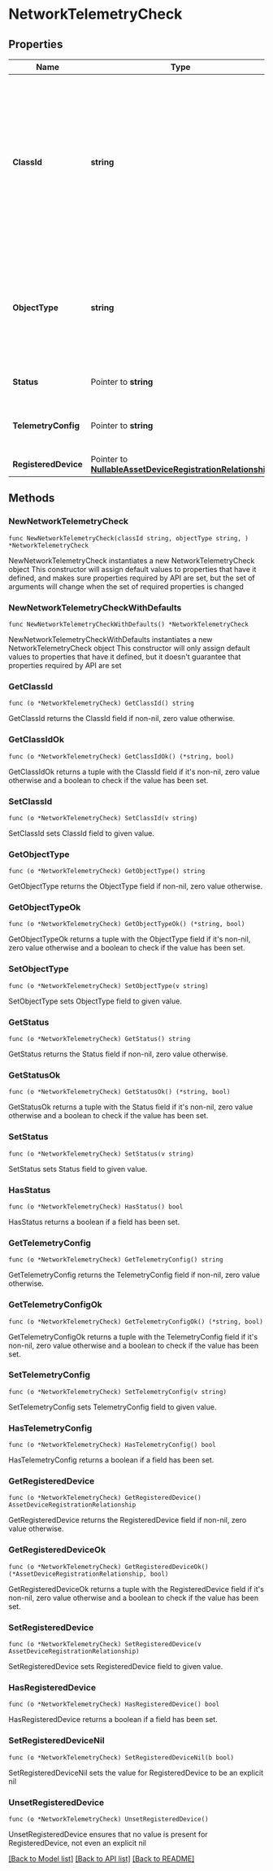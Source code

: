 # NetworkTelemetryCheck

## Properties

Name | Type | Description | Notes
------------ | ------------- | ------------- | -------------
**ClassId** | **string** | The fully-qualified name of the instantiated, concrete type. This property is used as a discriminator to identify the type of the payload when marshaling and unmarshaling data. | [default to "network.TelemetryCheck"]
**ObjectType** | **string** | The fully-qualified name of the instantiated, concrete type. The value should be the same as the &#39;ClassId&#39; property. | [default to "network.TelemetryCheck"]
**Status** | Pointer to **string** | Failure status for telemetry configured. | [optional] [readonly] 
**TelemetryConfig** | Pointer to **string** | The telemetry configuration details from endpoint. | [optional] [readonly] 
**RegisteredDevice** | Pointer to [**NullableAssetDeviceRegistrationRelationship**](AssetDeviceRegistrationRelationship.md) |  | [optional] 

## Methods

### NewNetworkTelemetryCheck

`func NewNetworkTelemetryCheck(classId string, objectType string, ) *NetworkTelemetryCheck`

NewNetworkTelemetryCheck instantiates a new NetworkTelemetryCheck object
This constructor will assign default values to properties that have it defined,
and makes sure properties required by API are set, but the set of arguments
will change when the set of required properties is changed

### NewNetworkTelemetryCheckWithDefaults

`func NewNetworkTelemetryCheckWithDefaults() *NetworkTelemetryCheck`

NewNetworkTelemetryCheckWithDefaults instantiates a new NetworkTelemetryCheck object
This constructor will only assign default values to properties that have it defined,
but it doesn't guarantee that properties required by API are set

### GetClassId

`func (o *NetworkTelemetryCheck) GetClassId() string`

GetClassId returns the ClassId field if non-nil, zero value otherwise.

### GetClassIdOk

`func (o *NetworkTelemetryCheck) GetClassIdOk() (*string, bool)`

GetClassIdOk returns a tuple with the ClassId field if it's non-nil, zero value otherwise
and a boolean to check if the value has been set.

### SetClassId

`func (o *NetworkTelemetryCheck) SetClassId(v string)`

SetClassId sets ClassId field to given value.


### GetObjectType

`func (o *NetworkTelemetryCheck) GetObjectType() string`

GetObjectType returns the ObjectType field if non-nil, zero value otherwise.

### GetObjectTypeOk

`func (o *NetworkTelemetryCheck) GetObjectTypeOk() (*string, bool)`

GetObjectTypeOk returns a tuple with the ObjectType field if it's non-nil, zero value otherwise
and a boolean to check if the value has been set.

### SetObjectType

`func (o *NetworkTelemetryCheck) SetObjectType(v string)`

SetObjectType sets ObjectType field to given value.


### GetStatus

`func (o *NetworkTelemetryCheck) GetStatus() string`

GetStatus returns the Status field if non-nil, zero value otherwise.

### GetStatusOk

`func (o *NetworkTelemetryCheck) GetStatusOk() (*string, bool)`

GetStatusOk returns a tuple with the Status field if it's non-nil, zero value otherwise
and a boolean to check if the value has been set.

### SetStatus

`func (o *NetworkTelemetryCheck) SetStatus(v string)`

SetStatus sets Status field to given value.

### HasStatus

`func (o *NetworkTelemetryCheck) HasStatus() bool`

HasStatus returns a boolean if a field has been set.

### GetTelemetryConfig

`func (o *NetworkTelemetryCheck) GetTelemetryConfig() string`

GetTelemetryConfig returns the TelemetryConfig field if non-nil, zero value otherwise.

### GetTelemetryConfigOk

`func (o *NetworkTelemetryCheck) GetTelemetryConfigOk() (*string, bool)`

GetTelemetryConfigOk returns a tuple with the TelemetryConfig field if it's non-nil, zero value otherwise
and a boolean to check if the value has been set.

### SetTelemetryConfig

`func (o *NetworkTelemetryCheck) SetTelemetryConfig(v string)`

SetTelemetryConfig sets TelemetryConfig field to given value.

### HasTelemetryConfig

`func (o *NetworkTelemetryCheck) HasTelemetryConfig() bool`

HasTelemetryConfig returns a boolean if a field has been set.

### GetRegisteredDevice

`func (o *NetworkTelemetryCheck) GetRegisteredDevice() AssetDeviceRegistrationRelationship`

GetRegisteredDevice returns the RegisteredDevice field if non-nil, zero value otherwise.

### GetRegisteredDeviceOk

`func (o *NetworkTelemetryCheck) GetRegisteredDeviceOk() (*AssetDeviceRegistrationRelationship, bool)`

GetRegisteredDeviceOk returns a tuple with the RegisteredDevice field if it's non-nil, zero value otherwise
and a boolean to check if the value has been set.

### SetRegisteredDevice

`func (o *NetworkTelemetryCheck) SetRegisteredDevice(v AssetDeviceRegistrationRelationship)`

SetRegisteredDevice sets RegisteredDevice field to given value.

### HasRegisteredDevice

`func (o *NetworkTelemetryCheck) HasRegisteredDevice() bool`

HasRegisteredDevice returns a boolean if a field has been set.

### SetRegisteredDeviceNil

`func (o *NetworkTelemetryCheck) SetRegisteredDeviceNil(b bool)`

 SetRegisteredDeviceNil sets the value for RegisteredDevice to be an explicit nil

### UnsetRegisteredDevice
`func (o *NetworkTelemetryCheck) UnsetRegisteredDevice()`

UnsetRegisteredDevice ensures that no value is present for RegisteredDevice, not even an explicit nil

[[Back to Model list]](../README.md#documentation-for-models) [[Back to API list]](../README.md#documentation-for-api-endpoints) [[Back to README]](../README.md)


